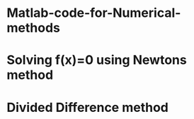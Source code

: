 # Matlab-code-for-Numerical-methods
# Solving f(x)=0 using Newtons method
# Divided Difference method

